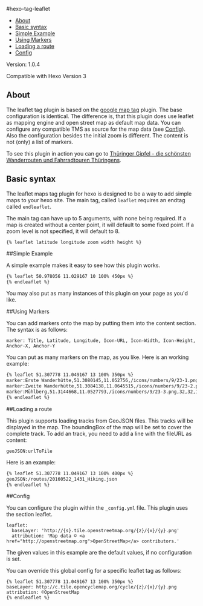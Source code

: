 #hexo-tag-leaflet

- [About](#about)
- [Basic syntax](#basic-syntax)
- [Simple Example](#simple-example)
- [Using Markers](#using-markers)
- [Loading a route](#loading-a-route)
- [Config](#config)

Version: 1.0.4

Compatible with Hexo Version 3

## About
The leaflet tag plugin is based on the [google map tag](https://github.com/the-simian/hexo-tag-googlemaps) plugin. The base configuration is identical. The difference is, that this plugin does use leaflet as mapping engine and open street map as default map data. You can configure any compatible TMS as source for the map data (see [Config](#config)). Also the configuration besides the initial zoom is different. The content is not (only) a list of markers.

To see this plugin in action you can go to [Thüringer Gipfel - die schönsten Wanderrouten und Fahrradtouren Thüringens](http://www.thueringer-gipfel.de/).

## Basic syntax

The leaflet maps tag plugin for hexo is designed to be a way to add simple maps to your hexo site. The main tag, called `leaflet` requires an endtag called `endleaflet`.

The main tag can have up to 5 arguments, with none being required. If a map is created without a center point, it will default to some fixed point. If a zoom level is not specified, it will default to 8.

```
{% leaflet latitude longitude zoom width height %}
```

##Simple Example

A simple example makes it easy to see how this plugin works.


```md
{% leaflet 50.978056 11.029167 10 100% 450px %}
{% endleaflet %}
```

You may also put as many instances of this plugin on your page as you'd like.

##Using Markers

You can add markers onto the map by putting them into the content section. The syntax is as follows:

```
marker: Title, Latitude, Longitude, Icon-URL, Icon-Width, Icon-Height, Anchor-X, Anchor-Y
```

You can put as many markers on the map, as you like. Here is an working example:

```md
{% leaflet 51.307778 11.049167 13 100% 350px %}
marker:Erste Wanderhütte,51.3080145,11.052756,/icons/numbers/9/23-1.png,32,32,16,16
marker:Zweite Wanderhütte,51.3084138,11.0645515,/icons/numbers/9/23-2.png,32,32,16,16
marker:Mühlberg,51.3144668,11.0527793,/icons/numbers/9/23-3.png,32,32,16,16
{% endleaflet %}
```

##Loading a route

This plugin supports loading tracks from GeoJSON files. This tracks will be displayed in the map. The boundingBox of the map will be set to cover the complete track. To add an track, you need to add a line with the fileURL as content:

```
geoJSON:urlToFile
```

Here is an example:

```md
{% leaflet 51.307778 11.049167 13 100% 400px %}
geoJSON:/routes/20160522_1431_Hiking.json
{% endleaflet %}
```

##Config

You can configure the plugin within the `_config.yml` file. This plugin uses the section leaflet.

```
leaflet:
  baseLayer: 'http://{s}.tile.openstreetmap.org/{z}/{x}/{y}.png'
  attribution: 'Map data © <a href="http://openstreetmap.org">OpenStreetMap</a> contributors.'
```

The given values in this example are the default values, if no configuration is set.

You can override this global config for a specific leaflet tag as follows:

```
{% leaflet 51.307778 11.049167 13 100% 350px %}
baseLayer: http://c.tile.opencyclemap.org/cycle/{z}/{x}/{y}.png
attribution: ©OpenStreetMap
{% endleaflet %}
```
